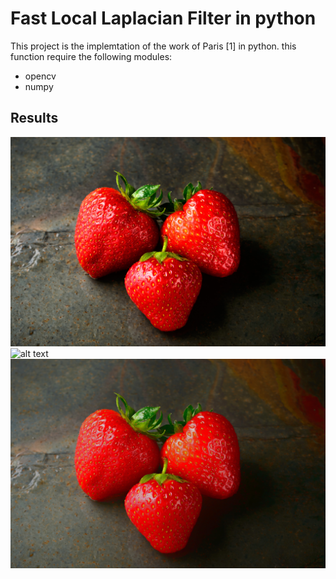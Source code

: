 # Fast Local Laplacian Filter in python
This project is the implemtation of the work of Paris [1] in python.
this function require the following modules:

* opencv
* numpy

## Results

![alt text](jacek.jpg "Logo Title Text 1")
![alt text](jacek_enhanced.jpg "Logo Title Text 1")
![alt text](jacek_smooth.jpg "Logo Title Text 1")
